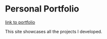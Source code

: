 # Personal Portfolio

[link to portfolio](http://guo-haowei.github.io/)

This site showcases all the projects I developed.
